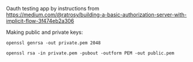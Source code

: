 Oauth testing app by instructions from https://medium.com/@ratrosy/building-a-basic-authorization-server-with-implicit-flow-3f474eb2a306

Making public and private keys:
```
openssl genrsa -out private.pem 2048

openssl rsa -in private.pem -pubout -outform PEM -out public.pem
```